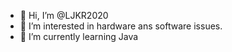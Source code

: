 - 👋 Hi, I’m @LJKR2020
- 👀 I’m interested in hardware ans software issues.
- 🌱 I’m currently learning Java


<!---
LJKR2020/LJKR2020 is a ✨ special ✨ repository because its `README.md` (this file) appears on your GitHub profile.
You can click the Preview link to take a look at your changes.
--->

